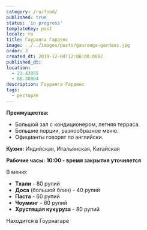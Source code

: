 ```yaml
---
category: /ru/food/
published: true
status: 'in progress'
templateKey: post
locale: ru
title: Гауранга Гарденс
image: ../../images/posts/gauranga-gardens.jpg
order: 3
created_dt: 2019-12-04T12:00:00.000Z
published_dt:
location:
  - 23.43055
  - 88.38864
description: Гауранга Гарденс
tags:
  - ресторан
---
```


**Преимущества:**
  - Большой зал с кондиционером, летняя терраса.
  - Большие порции, разнообразное меню.
  - Официанты говорят по английски.

**Кухня:** Индийская, Итальянская, Китайская

**Рабочие часы:** **10:00 - время закрытия уточняется**

В меню:
  - **Тхали** - 80 рупий
  - **Доса** (большой блин) - 40 рупий
  - **Паста** - 60 рупий
  - **Чоуминг** - 60 рупий
  - **Хрустящая кукуруза** - 80 рупий

Находится в Гоурнагаре

<tbd locale="ru" url="mailto:haribol@mayapur.live"></tbd>

